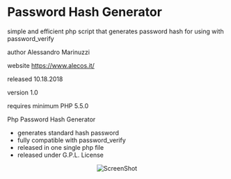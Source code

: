 # Password Hash Generator
simple and efficient php script that generates password hash for using with password_verify

author  Alessandro Marinuzzi<br>

website https://www.alecos.it/<br>

released 10.18.2018<br>

version 1.0<br>

requires minimum PHP 5.5.0<br>

Php Password Hash Generator<br>

- generates standard hash password<br>
- fully compatible with password_verify<br>
- released in one single php file<br>
- released under G.P.L. License<br>

<p align="center"><img src="https://github.com/tgd1973/password-hash-generator/blob/master/gen_password.png" alt="ScreenShot"></p>
